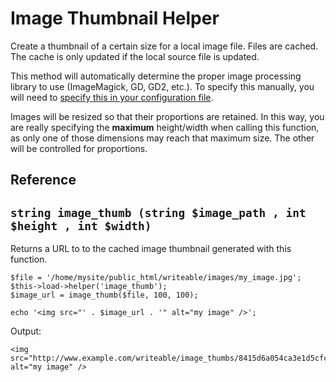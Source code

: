 # Image Thumbnail Helper

Create a thumbnail of a certain size for a local image file.  Files are cached.  The cache is only updated if the local source file is updated.

This method will automatically determine the proper image processing library to use (ImageMagick, GD, GD2, etc.).  To specify this manually, you will need to [specify this in your configuration file](/docs/configuration/advanced.md).

Images will be resized so that their proportions are retained.  In this way, you are really specifying the **maximum** height/width when calling this function, as only one of those dimensions may reach that maximum size.  The other will be controlled for proportions.

## Reference

## `string image_thumb (string $image_path , int $height , int $width)`

Returns a URL to to the cached image thumbnail generated with this function.

```
$file = '/home/mysite/public_html/writeable/images/my_image.jpg';
$this->load->helper('image_thumb');
$image_url = image_thumb($file, 100, 100);

echo '<img src="' . $image_url . '" alt="my image" />';
```

Output:

```
<img src="http://www.example.com/writeable/image_thumbs/8415d6a054ca3e1d5cfca150d42126c8.jpg" alt="my image" />
```